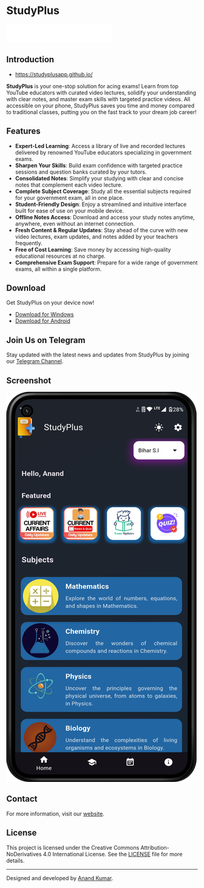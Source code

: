 # StudyPlus

![StudyPlus Logo](images/logo.png)

## Introduction
- https://studyplusapp.github.io/

**StudyPlus** is your one-stop solution for acing exams! Learn from top YouTube educators with curated video lectures, solidify your understanding with clear notes, and master exam skills with targeted practice videos. All accessible on your phone, StudyPlus saves you time and money compared to traditional classes, putting you on the fast track to your dream job career!



## Features

- **Expert-Led Learning**: Access a library of live and recorded lectures delivered by renowned YouTube educators specializing in government exams.
- **Sharpen Your Skills**: Build exam confidence with targeted practice sessions and question banks curated by your tutors.
- **Consolidated Notes**: Simplify your studying with clear and concise notes that complement each video lecture.
- **Complete Subject Coverage**: Study all the essential subjects required for your government exam, all in one place.
- **Student-Friendly Design**: Enjoy a streamlined and intuitive interface built for ease of use on your mobile device.
- **Offline Notes Access**: Download and access your study notes anytime, anywhere, even without an internet connection.
- **Fresh Content & Regular Updates**: Stay ahead of the curve with new video lectures, exam updates, and notes added by your teachers frequently.
- **Free of Cost Learning**: Save money by accessing high-quality educational resources at no charge.
- **Comprehensive Exam Support**: Prepare for a wide range of government exams, all within a single platform.

## Download

Get StudyPlus on your device now!

- [Download for Windows](https://studyplusapp.github.io/assets/studyplus/exe/StudyPlus-Windows-V1.0.2.zip)
- [Download for Android](https://studyplusapp.github.io/assets/studyplus/apk/StudyPlus-1.0.2.apk)

## Join Us on Telegram

Stay updated with the latest news and updates from StudyPlus by joining our [Telegram Channel](http://t.me/StudyPlusApp).

## Screenshot

![StudyPlus Screenshot](images/1-screen.png)

## Contact

For more information, visit our [website](https://developer-anand-kumar.github.io/).

## License

This project is licensed under the Creative Commons Attribution-NoDerivatives 4.0 International License. See the [LICENSE](LICENSE) file for more details.


---

Designed and developed by [Anand Kumar](https://developer-anand-kumar.github.io/).
